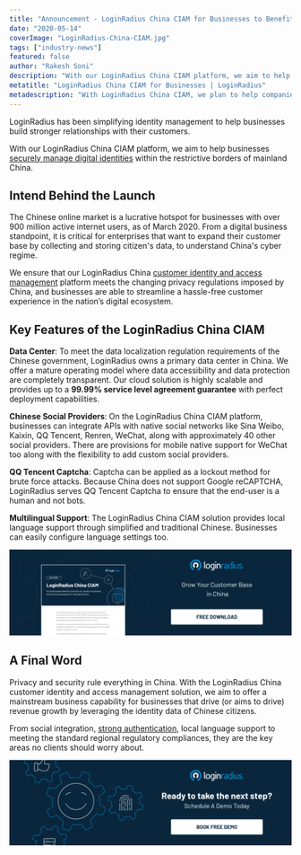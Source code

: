 ```yaml
---
title: "Announcement - LoginRadius China CIAM for Businesses to Benefit From Its Lucrative Market"
date: "2020-05-14"
coverImage: "LoginRadius-China-CIAM.jpg"
tags: ["industry-news"]
featured: false 
author: "Rakesh Soni"
description: "With our LoginRadius China CIAM platform, we aim to help businesses securely manage digital identities within the restrictive borders of mainland China."
metatitle: "LoginRadius China CIAM for Businesses | LoginRadius"
metadescription: "With LoginRadius China CIAM, we plan to help companies handle digital identities securely within the constraining boundaries of mainland China."
---
```


LoginRadius has been simplifying identity management to help businesses build stronger relationships with their customers.

With our LoginRadius China CIAM platform, we aim to help businesses [securely manage digital identities](https://www.loginradius.com/blog/2019/10/digital-identity-management/) within the restrictive borders of mainland China.

## Intend Behind the Launch

The Chinese online market is a lucrative hotspot for businesses with over 900 million active internet users, as of March 2020. From a digital business standpoint, it is critical for enterprises that want to expand their customer base by collecting and storing citizen's data, to understand China's cyber regime.

We ensure that our LoginRadius China [customer identity and access management](https://www.loginradius.com/blog/identity/customer-identity-and-access-management/) platform meets the changing privacy regulations imposed by China, and businesses are able to streamline a hassle-free customer experience in the nation’s digital ecosystem.

## Key Features of the LoginRadius China CIAM

**Data Center**: To meet the data localization regulation requirements of the Chinese government, LoginRadius owns a primary data center in China. We offer a mature operating model where data accessibility and data protection are completely transparent. Our cloud solution is highly scalable and provides up to a **99.99% service level agreement guarantee** with perfect deployment capabilities. 

**Chinese Social Providers**: On the LoginRadius China CIAM platform, businesses can integrate APIs with native social networks like Sina Weibo, Kaixin, QQ Tencent, Renren, WeChat, along with approximately 40 other social providers. There are provisions for mobile native support for WeChat too along with the flexibility to add custom social providers.  

**QQ Tencent Captcha**: Captcha can be applied as a lockout method for brute force attacks. Because China does not support Google reCAPTCHA, LoginRadius serves QQ Tencent Captcha to ensure that the end-user is a human and not bots.

**Multilingual Support**: The LoginRadius China CIAM solution provides local language support through simplified and traditional Chinese. Businesses can easily configure language settings too.

[![Loginradius ciam china datasheet](DS-Product-Chinese-CIAM-1024x310.png)](https://www.loginradius.com/resource/loginradius-china-ciam)

## A Final Word

Privacy and security rule everything in China. With the LoginRadius China customer identity and access management solution, we aim to offer a mainstream business capability for businesses that drive (or aims to drive) revenue growth by leveraging the identity data of Chinese citizens.

From social integration, [strong authentication](https://www.loginradius.com/multi-factor-authentication/), local language support to meeting the standard regional regulatory compliances, they are the key areas no clients should worry about.

[![Book-a-demo-loginradius](BD-Developers2-1024x310.png)](https://www.loginradius.com/book-a-demo/)
